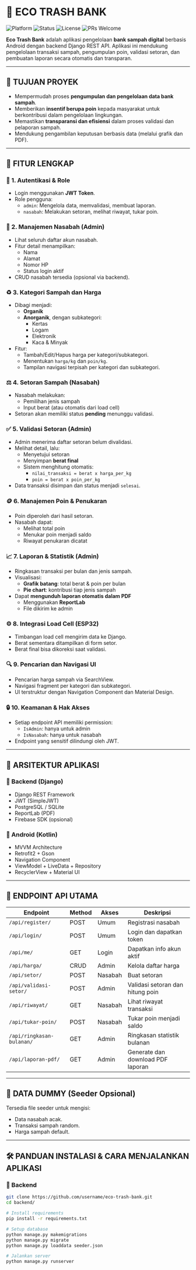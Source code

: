 # 🌿 ECO TRASH BANK

![Platform](https://img.shields.io/badge/platform-Android%20%26%20Django-blue)
![Status](https://img.shields.io/badge/status-Aktif%20%26%20Berkembang-success)
![License](https://img.shields.io/badge/license-MIT-green)
![PRs Welcome](https://img.shields.io/badge/contributions-welcome-brightgreen)

**Eco Trash Bank** adalah aplikasi pengelolaan **bank sampah digital** berbasis Android dengan backend Django REST API. Aplikasi ini mendukung pengelolaan transaksi sampah, pengumpulan poin, validasi setoran, dan pembuatan laporan secara otomatis dan transparan.

---

## 🎯 TUJUAN PROYEK

- Mempermudah proses **pengumpulan dan pengelolaan data bank sampah**.
- Memberikan **insentif berupa poin** kepada masyarakat untuk berkontribusi dalam pengelolaan lingkungan.
- Memastikan **transparansi dan efisiensi** dalam proses validasi dan pelaporan sampah.
- Mendukung pengambilan keputusan berbasis data (melalui grafik dan PDF).

---

## 🧩 FITUR LENGKAP

### 🔐 1. Autentikasi & Role
- Login menggunakan **JWT Token**.
- Role pengguna:
  - `admin`: Mengelola data, memvalidasi, membuat laporan.
  - `nasabah`: Melakukan setoran, melihat riwayat, tukar poin.

### 👤 2. Manajemen Nasabah (Admin)
- Lihat seluruh daftar akun nasabah.
- Fitur detail menampilkan:
  - Nama
  - Alamat
  - Nomor HP
  - Status login aktif
- CRUD nasabah tersedia (opsional via backend).

### ♻️ 3. Kategori Sampah dan Harga
- Dibagi menjadi:
  - **Organik**
  - **Anorganik**, dengan subkategori:
    - Kertas
    - Logam
    - Elektronik
    - Kaca & Minyak
- Fitur:
  - Tambah/Edit/Hapus harga per kategori/subkategori.
  - Menentukan `harga/kg` dan `poin/kg`.
  - Tampilan navigasi terpisah per kategori dan subkategori.

### ⚖️ 4. Setoran Sampah (Nasabah)
- Nasabah melakukan:
  - Pemilihan jenis sampah
  - Input berat (atau otomatis dari load cell)
- Setoran akan memiliki status **pending** menunggu validasi.

### ✅ 5. Validasi Setoran (Admin)
- Admin menerima daftar setoran belum divalidasi.
- Melihat detail, lalu:
  - Menyetujui setoran
  - Menyimpan **berat final**
  - Sistem menghitung otomatis:
    - `nilai_transaksi = berat x harga_per_kg`
    - `poin = berat x poin_per_kg`
- Data transaksi disimpan dan status menjadi `selesai`.

### 🪙 6. Manajemen Poin & Penukaran
- Poin diperoleh dari hasil setoran.
- Nasabah dapat:
  - Melihat total poin
  - Menukar poin menjadi saldo
  - Riwayat penukaran dicatat

### 📈 7. Laporan & Statistik (Admin)
- Ringkasan transaksi per bulan dan jenis sampah.
- Visualisasi:
  - **Grafik batang**: total berat & poin per bulan
  - **Pie chart**: kontribusi tiap jenis sampah
- Dapat **mengunduh laporan otomatis dalam PDF**
  - Menggunakan **ReportLab**
  - File dikirim ke admin

### ⚙️ 8. Integrasi Load Cell (ESP32)
- Timbangan load cell mengirim data ke Django.
- Berat sementara ditampilkan di form setor.
- Berat final bisa dikoreksi saat validasi.

### 🔍 9. Pencarian dan Navigasi UI
- Pencarian harga sampah via SearchView.
- Navigasi fragment per kategori dan subkategori.
- UI terstruktur dengan Navigation Component dan Material Design.

### 🔒 10. Keamanan & Hak Akses
- Setiap endpoint API memiliki permission:
  - `IsAdmin`: hanya untuk admin
  - `IsNasabah`: hanya untuk nasabah
- Endpoint yang sensitif dilindungi oleh JWT.

---

## 🧠 ARSITEKTUR APLIKASI

### 🔧 Backend (Django)
- Django REST Framework
- JWT (SimpleJWT)
- PostgreSQL / SQLite
- ReportLab (PDF)
- Firebase SDK (opsional)

### 📱 Android (Kotlin)
- MVVM Architecture
- Retrofit2 + Gson
- Navigation Component
- ViewModel + LiveData + Repository
- RecyclerView + Material UI

---

## 🔗 ENDPOINT API UTAMA

| Endpoint                  | Method | Akses     | Deskripsi                           |
|--------------------------|--------|-----------|-------------------------------------|
| `/api/register/`         | POST   | Umum      | Registrasi nasabah                  |
| `/api/login/`            | POST   | Umum      | Login dan dapatkan token            |
| `/api/me/`               | GET    | Login     | Dapatkan info akun aktif            |
| `/api/harga/`            | CRUD   | Admin     | Kelola daftar harga                 |
| `/api/setor/`            | POST   | Nasabah   | Buat setoran                        |
| `/api/validasi-setor/`   | POST   | Admin     | Validasi setoran dan hitung poin   |
| `/api/riwayat/`          | GET    | Nasabah   | Lihat riwayat transaksi             |
| `/api/tukar-poin/`       | POST   | Nasabah   | Tukar poin menjadi saldo            |
| `/api/ringkasan-bulanan/`| GET    | Admin     | Ringkasan statistik bulanan         |
| `/api/laporan-pdf/`      | GET    | Admin     | Generate dan download PDF laporan  |

---

## 🧪 DATA DUMMY (Seeder Opsional)
Tersedia file seeder untuk mengisi:
- Data nasabah acak.
- Transaksi sampah random.
- Harga sampah default.

---

## 🛠️ PANDUAN INSTALASI & CARA MENJALANKAN APLIKASI

### 🔧 Backend
```bash
git clone https://github.com/username/eco-trash-bank.git
cd backend/

# Install requirements
pip install -r requirements.txt

# Setup database
python manage.py makemigrations
python manage.py migrate
python manage.py loaddata seeder.json

# Jalankan server
python manage.py runserver